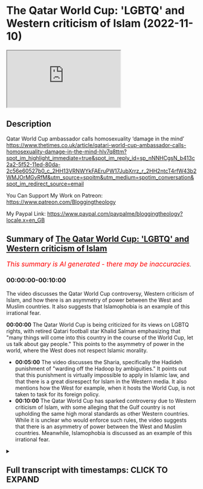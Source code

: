 # The Qatar World Cup: 'LGBTQ' and Western criticism of Islam (2022-11-10)

<iframe loading='lazy' allow='autoplay' src='https://www.youtube.com/embed/BGBKp6fNb18'></iframe>

## Description

Qatar World Cup ambassador calls homosexuality ‘damage in the mind’ <https://www.thetimes.co.uk/article/qatari-world-cup-ambassador-calls-homosexuality-damage-in-the-mind-hlv7q8ttm?spot_im_highlight_immediate=true&spot_im_reply_id=sp_nNNHCgsN_b413c2a2-5f52-11ed-80da-2c56e60527b0_c_2HH13VRNWYkFAEruPW17JubXrrz_r_2HH2ntcT4rfW43b2WMJOrMGyRfM&utm_source=spoitm&utm_medium=spotim_conversation&spot_im_redirect_source=email>

You Can Support My Work on Patreon:
<https://www.patreon.com/Bloggingtheology>

My Paypal Link:
<https://www.paypal.com/paypalme/bloggingtheology?locale.x=en_GB>

## Summary of [The Qatar World Cup: 'LGBTQ' and Western criticism of Islam](https://www.youtube.com/watch?v=BGBKp6fNb18)

*<span style="color:red; font-size:125%">This summary is AI generated - there may be inaccuracies</span>. [](/)*

### <a onclick="modifyYTiframeseektime('0')">00:00:00-00:10:00</a>

The video discusses the Qatar World Cup controversy, Western criticism of Islam, and how there is an asymmetry of power between the West and Muslim countries. It also suggests that Islamophobia is an example of this irrational fear.

**<a onclick="modifyYTiframeseektime('0')">00:00:00</a>** The Qatar World Cup is being criticized for its views on LGBTQ rights, with retired Qatari football star Khalid Salman emphasizing that "many things will come into this country in the course of the World Cup, let us talk about gay people." This points to the asymmetry of power in the world, where the West does not respect Islamic morality.

* **<a onclick="modifyYTiframeseektime('300')">00:05:00</a>** The video discusses the Sharia, specifically the Hadideh punishment of "warding off the Hadoop by ambiguities." It points out that this punishment is virtually impossible to apply in Islamic law, and that there is a great disrespect for Islam in the Western media. It also mentions how the West for example, when it hosts the World Cup, is not taken to task for its foreign policy.
* **<a onclick="modifyYTiframeseektime('600')">00:10:00</a>** The Qatar World Cup has sparked controversy due to Western criticism of Islam, with some alleging that the Gulf country is not upholding the same high moral standards as other Western countries. While it is unclear who would enforce such rules, the video suggests that there is an asymmetry of power between the West and Muslim countries. Meanwhile, Islamophobia is discussed as an example of this irrational fear.

<details><summary><h2>Full transcript with timestamps: CLICK TO EXPAND</h2></summary>

<a onclick="modifyYTiframeseektime('3')">0:00:03</a> I notice from media reports that there's a growing
chorus of voices in the west criticizing Qatar
<a onclick="modifyYTiframeseektime('11')">0:00:11</a> which is hosting the World Cup which is due to
take place very shortly for example the London
<a onclick="modifyYTiframeseektime('17')">0:00:17</a> Times reports and I quote an official Ambassador
for the football World Cup in Qatar has described
<a onclick="modifyYTiframeseektime('25')">0:00:25</a> homosexuality as a form of quote damage in the
mind during a German television interview before
<a onclick="modifyYTiframeseektime('33')">0:00:33</a> he was swiftly cut off by a media advisor the
Arab state where homosexuality is punishable
<a onclick="modifyYTiframeseektime('41')">0:00:41</a> by up to three years in prison has struggled to
fend off criticism of its record on LGBTQ rights
<a onclick="modifyYTiframeseektime('50')">0:00:50</a> Khalid Salman a retired Qatari football star who
is one of the ambassadors for the World Cup has
<a onclick="modifyYTiframeseektime('57')">0:00:57</a> underscored this tension with his remarks on
gay rights in an interview with ZDF a German
<a onclick="modifyYTiframeseektime('65')">0:01:05</a> public broadcaster Salman 60 acknowledged
that quote many things will come into this
<a onclick="modifyYTiframeseektime('72')">0:01:12</a> country in the course of the World Cup let
us talk about gay people for example he said
<a onclick="modifyYTiframeseektime('79')">0:01:19</a> the most important thing is that everyone accepts
they are coming here and they would have to accept
<a onclick="modifyYTiframeseektime('86')">0:01:26</a> our rules unquote and the times continues he added
that he was worried Qatari children might see gay
<a onclick="modifyYTiframeseektime('95')">0:01:35</a> men and learn quote something that is not good
unquote asked why homosexuality was banned in his
<a onclick="modifyYTiframeseektime('103')">0:01:43</a> country Salman said it was Haram an Arabic term
meaning forbidden under Islamic law now this is
<a onclick="modifyYTiframeseektime('112')">0:01:52</a> very interesting and there's been a whole rash
of Articles BBC Guardian the Times and many
<a onclick="modifyYTiframeseektime('118')">0:01:58</a> other media platforms criticizing Qatar for
its views on so-called LGBTQ rights and this
<a onclick="modifyYTiframeseektime('128')">0:02:08</a> struck me as particularly significant what does
it tell us about what's going on in the world well
<a onclick="modifyYTiframeseektime('134')">0:02:14</a> firstly it tells us that the West believes it's
right and Superior in the secular liberal value
<a onclick="modifyYTiframeseektime('142')">0:02:22</a> system that it has and that everywhere else in the
world especially Muslim countries must follow the
<a onclick="modifyYTiframeseektime('149')">0:02:29</a> West and do as the West does in its ever changing
ever evolving value system could never stays
<a onclick="modifyYTiframeseektime('156')">0:02:36</a> still for long there's always a new moral code
and new attitudes and no new mores that we in
<a onclick="modifyYTiframeseektime('162')">0:02:42</a> the west are expected to adopt and everywhere else
by extension must also accept and this this
<a onclick="modifyYTiframeseektime('169')">0:02:49</a> points to the asymmetry of power in the world
of course but more seriously than that it suggests
<a onclick="modifyYTiframeseektime('176')">0:02:56</a> that the West does not respect Islamic morality it
has completely ignored this I noticed this that
<a onclick="modifyYTiframeseektime('183')">0:03:03</a> in the media reports the word Islam rarely appears
but the teaching of Islam is directly contradicted
<a onclick="modifyYTiframeseektime('190')">0:03:10</a> and condemned repeatedly but what is this teaching
and I notice in the media at least as far as I
<a onclick="modifyYTiframeseektime('196')">0:03:16</a> see it I rarely see an informed discussion of
exactly what Islamic law teaches on this subject
<a onclick="modifyYTiframeseektime('202')">0:03:22</a> of homosexuality but just to scratch the surface
it's easy to find out there's plenty of resources
<a onclick="modifyYTiframeseektime('209')">0:03:29</a> online and books that teach the truth about this
the first thing that's not seems to that people
<a onclick="modifyYTiframeseektime('214')">0:03:34</a> in the west don't seem to realize that is there
is no agreed upon punishment for homosexual acts
<a onclick="modifyYTiframeseektime('222')">0:03:42</a> for example the Hanafi school traditionally  has said that there is no capital punishment
<a onclick="modifyYTiframeseektime('227')">0:03:47</a> for homosexual acts the often it's left
to the discretion of the judge the Qadi
<a onclick="modifyYTiframeseektime('233')">0:03:53</a> for example the other scores that the hand
belief do mandate the death penalty for
<a onclick="modifyYTiframeseektime('239')">0:03:59</a> homosexual acts this is true but the the the most
commonly followed score the hanafi score does not
<a onclick="modifyYTiframeseektime('246')">0:04:06</a> but what are we talking about him sorry to get
a bit explicit and there's an explicit warning
<a onclick="modifyYTiframeseektime('252')">0:04:12</a> here what are we talking about when we're
talking about homosexuality precisely well the
<a onclick="modifyYTiframeseektime('257')">0:04:17</a> Sharia seems to be concerned in the main with
something in Arabic called you can look it up
<a onclick="modifyYTiframeseektime('265')">0:04:25</a> what does it mean well an English equivalent a
translation will be sodomy that's what it's
<a onclick="modifyYTiframeseektime('271')">0:04:31</a> concerned about this particular act now the Sharia
is concerned with public behavior and indeed
<a onclick="modifyYTiframeseektime('279')">0:04:39</a> Salman himself said that the most important thing
is that everyone except they are coming here and
<a onclick="modifyYTiframeseektime('284')">0:04:44</a> that they have to accept our rules and these
rules are public rules to do a behavior not
<a onclick="modifyYTiframeseektime('292')">0:04:52</a> with private behavior this is a quite important
distinction that's explicitly recognized in Sharia
<a onclick="modifyYTiframeseektime('299')">0:04:59</a> so to be a crime in an Islamic context Qatar
being an Islamic society in this in the sense that
<a onclick="modifyYTiframeseektime('306')">0:05:06</a> it follows many aspects of the Sharia a particular
act has to be done in public this is when
<a onclick="modifyYTiframeseektime('313')">0:05:13</a> it becomes a crime and be witnessed by four people
four upstanding witnesses so they can't themselves
<a onclick="modifyYTiframeseektime('320')">0:05:20</a> have a criminal record or be a dubious character
and then they have to go to court and testify in
<a onclick="modifyYTiframeseektime('327')">0:05:27</a> front of a judge that they witness said alleged
behavior taking place and the behavior itself the
<a onclick="modifyYTiframeseektime('334')">0:05:34</a> act of penetration is what they have to see they
can't just see two people vaguely doing whatever
<a onclick="modifyYTiframeseektime('338')">0:05:38</a> they have to witness the act itself in a court and
as I say there's no agreed punishment uh for this
<a onclick="modifyYTiframeseektime('348')">0:05:48</a> now what is uh this is called uh the hadude
punishments and there's more to be said about
<a onclick="modifyYTiframeseektime('354')">0:05:54</a> them and they apply to adultery uh homosexual
acts and and a cut just like one or two other
<a onclick="modifyYTiframeseektime('360')">0:06:00</a> categories which we won't go into uh now but the
central principle in the application of hadude
<a onclick="modifyYTiframeseektime('366')">0:06:06</a> punishments as they're called is maximizing Mercy
Mercy is the heart of this and this was clearly
<a onclick="modifyYTiframeseektime('375')">0:06:15</a> formula it's not just a a modernist liberal kind
of humanitarian idea this was clearly formulated
<a onclick="modifyYTiframeseektime('382')">0:06:22</a> in a Hadith this is a saying of the Prophet
Muhammad upon whom be peace and it was also
<a onclick="modifyYTiframeseektime('389')">0:06:29</a> echoed by prominent companions among them his
wife Aisha and the calebs Umar and Ali and the
<a onclick="modifyYTiframeseektime('397')">0:06:37</a> best attested version of this Hadith because there
are several versions is as follows in English ward
<a onclick="modifyYTiframeseektime('403')">0:06:43</a> off the hadude from the Muslims as much as you all
can and if you find a way out for the person then
<a onclick="modifyYTiframeseektime('412')">0:06:52</a> let them go for it is better for the authority
to ER in Mercy than to uh in punishment end
<a onclick="modifyYTiframeseektime('420')">0:07:00</a> quote and within A Century Of The Prophet's death
Muslim Scholars have digested this Hadith into a
<a onclick="modifyYTiframeseektime('428')">0:07:08</a> crucial legal Maxim or legal principle which is
as follows ward off the Hadoop by ambiguities
<a onclick="modifyYTiframeseektime('435')">0:07:15</a> ward off the Hadoop by ambiguities so on the con
in so different from the Western perception of the
<a onclick="modifyYTiframeseektime('443')">0:07:23</a> enthusiastic application of her dude laws you're
not supposed to you're supposed to find a way not
<a onclick="modifyYTiframeseektime('449')">0:07:29</a> to implement them uh if possible to get people
off using whatever strategy can be employed so
<a onclick="modifyYTiframeseektime('456')">0:07:36</a> as I say there is no agreed upon punishment it's
the act is supposed to take place in public there
<a onclick="modifyYTiframeseektime('462')">0:07:42</a> have to be four witnesses and they have to testify
in court not three not two not one but four and
<a onclick="modifyYTiframeseektime('470')">0:07:50</a> if there's just any three doesn't matter it cannot
cannot be brought to court so that is the first
<a onclick="modifyYTiframeseektime('476')">0:07:56</a> thing I want to establish is actually virtually
impossible to implement Hudood punishments
<a onclick="modifyYTiframeseektime('481')">0:08:01</a> in Islamic law given these quite strict criteria
and the bias in the law towards mercy rather than
<a onclick="modifyYTiframeseektime('488')">0:08:08</a> severity I think that's an important point to
grasp and secondly I just want to also mention
<a onclick="modifyYTiframeseektime('497')">0:08:17</a> how can I put this politely that there seems
to be a great disrespect towards Islam in the
<a onclick="modifyYTiframeseektime('502')">0:08:22</a> Western media whether it be the conservative
media or the liberals secular media that there
<a onclick="modifyYTiframeseektime('507')">0:08:27</a> seems to be a disinclination to accept that
other countries non-western countries like
<a onclick="modifyYTiframeseektime('513')">0:08:33</a> Qatar and other Muslim majority countries have a
different value system the West perhaps needs to
<a onclick="modifyYTiframeseektime('521')">0:08:41</a> realize that Muslims have very different views
on sexual morality especially homosexuality
<a onclick="modifyYTiframeseektime('529')">0:08:49</a> and as a Muslim Khalid Salman this chap from Qatar
is is surely entitled to express his sincerely
<a onclick="modifyYTiframeseektime('537')">0:08:57</a> held views and this is not a position that is
usually taken in the west uh we simply dismiss
<a onclick="modifyYTiframeseektime('544')">0:09:04</a> Muslims and their faith whenever it contradicts uh
the latest secular liberal values and the problem
<a onclick="modifyYTiframeseektime('552')">0:09:12</a> with these values is they're constantly changing
they seem to every 10 years or so or even more
<a onclick="modifyYTiframeseektime('558')">0:09:18</a> quickly you'll get a new set of ideas and mores
and values uh that the West suddenly Embraces and
<a onclick="modifyYTiframeseektime('566')">0:09:26</a> then it expects the rest of the world especially
Muslim countries to also accept these values and
<a onclick="modifyYTiframeseektime('573')">0:09:33</a> if they don't accept them they can be punished
they can be threats and people are calling in the
<a onclick="modifyYTiframeseektime('578')">0:09:38</a> West for a Qatar no longer to host the cup or that
it was a mistake to ever give them this because of
<a onclick="modifyYTiframeseektime('585')">0:09:45</a> their so-called stance on lgbtq right rights but
other countries are not treated like this the West
<a onclick="modifyYTiframeseektime('592')">0:09:52</a> for example when it hosts the World Cup are they
taken to task for their foreign policy for their
<a onclick="modifyYTiframeseektime('598')">0:09:58</a> invasion of Muslim countries for the numerous
casualties and deaths resulting from these
<a onclick="modifyYTiframeseektime('603')">0:10:03</a> invasions and wars that Western countries like
America Britain France Etc have been involved in
<a onclick="modifyYTiframeseektime('611')">0:10:11</a> numerous Wars in recent years resulting in the
in the deaths of Untold numbers the very least
<a onclick="modifyYTiframeseektime('618')">0:10:18</a> hundreds of thousands of Muslims have died that's
not mentioned Guantanamo Bay I mean the list is
<a onclick="modifyYTiframeseektime('624')">0:10:24</a> rather long unfortunately are these countries held
to vary the highest moral standards when it comes
<a onclick="modifyYTiframeseektime('630')">0:10:30</a> to awarding them uh you know the World Cup or any
other sporting event tennis or whatever they're
<a onclick="modifyYTiframeseektime('636')">0:10:36</a> not are they and who would enforce it anyway
who would enforce uh these rules on America for
<a onclick="modifyYTiframeseektime('642')">0:10:42</a> example or Britain it wouldn't be possible I would
imagine so uh this whole episode uh reeks suggests
<a onclick="modifyYTiframeseektime('652')">0:10:52</a> um an asymmetry of power that the West being
at the moment at the moment the hegemonic uh
<a onclick="modifyYTiframeseektime('659')">0:10:59</a> Power uh the center of gravity when it comes to
political cultural and economic power calls the
<a onclick="modifyYTiframeseektime('666')">0:11:06</a> shots and it universalizes its morality it
says well we now believe in this latest uh
<a onclick="modifyYTiframeseektime('673')">0:11:13</a> um alternative lifestyle as a human right and
therefore you Muslim countries and everyone else
<a onclick="modifyYTiframeseektime('679')">0:11:19</a> must also accept it and if you don't accept it we
will punish you we will take away your rights to
<a onclick="modifyYTiframeseektime('685')">0:11:25</a> act host sports or we will withdraw foreign
aid or we will sanction you or we'll apply
<a onclick="modifyYTiframeseektime('690')">0:11:30</a> unofficial pressure on you which certain Western
governments it has been disclosed do do they they
<a onclick="modifyYTiframeseektime('697')">0:11:37</a> do unofficially uh put very economic pressure
on people and political pressure on governments
<a onclick="modifyYTiframeseektime('703')">0:11:43</a> to come into line with the laces Western View
so this whole issue of Qatar hosting the World
<a onclick="modifyYTiframeseektime('710')">0:11:50</a> Cup has opened up this can of worms unfortunately
uh and the unwritten text the subtext seems to me
<a onclick="modifyYTiframeseektime('718')">0:11:58</a> to be that Muslims can't be Muslims unless they
agree with the West's uh secular liberal ideology
<a onclick="modifyYTiframeseektime('728')">0:12:08</a> we're also told at the same time that politics
and religion have nothing to do with sports no
<a onclick="modifyYTiframeseektime('734')">0:12:14</a> no no no we must get no religion and faith and
these have nothing to do with sports which of
<a onclick="modifyYTiframeseektime('739')">0:12:19</a> course is not true if the religion in question
is Islam and then the West comes in and starts
<a onclick="modifyYTiframeseektime('747')">0:12:27</a> pointing fingers and making accusations and
this strikes me as very unfair and unbalanced
<a onclick="modifyYTiframeseektime('753')">0:12:33</a> and discriminatory and dare I say using the words
often derided but nevertheless seems really really
<a onclick="modifyYTiframeseektime('760')">0:12:40</a> opposite in this context the word is simple it
is islamophobia it's this kind of irrational
<a onclick="modifyYTiframeseektime('766')">0:12:46</a> fear of Islam not really understanding what is
um actually teaches uh in detail and certainly
<a onclick="modifyYTiframeseektime('773')">0:12:53</a> not respecting one of the great faiths of the
world and the fastest growing religion in the
<a onclick="modifyYTiframeseektime('779')">0:12:59</a> world as well the religion of Islam anyway that's
my rant take it I'll leave it till next time  

</details>
